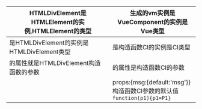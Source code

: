 | HTMLDivElement是HTMLElement的实例,HTMLElement的类型    | <cl></cl>生成的vm实例是VueComponent的实例是Vue类型           |
| ------------------------------------------------------ | ------------------------------------------------------------ |
| <div></div>是HTMLDivElement的实例是HTMLDivElement类型  | <cl></cl>是构造函数Cl的实例是Cl类型                          |
| <div onlick=""/>的属性就是HTMLDivElement构造函数的参数 | <cl type="default"/>的属性是构造函数Cl的参数                 |
|                                                        | props:{msg:{default:'msg'}}<br />构造函数Cl参数的默认值<br />`function(p1){p1=P1}` |


